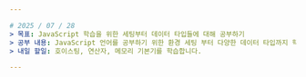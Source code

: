 ```yaml
---

# 2025 / 07 / 28
> 목표: JavaScript 학습을 위한 세팅부터 데이터 타입들에 대해 공부하기
> 공부 내용: JavaScript 언어를 공부하기 위한 환경 세팅 부터 다양한 데이터 타입까지 학습하였습니다.
> 내일 할일: 호이스팅, 연산자, 메모리 기본기를 학습합니다.

---
```

